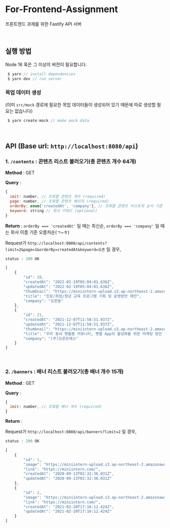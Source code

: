 # For-Frontend-Assignment

프론트엔드 과제를 위한 Fastify API 서버

<br />

## 실행 방법

Node 16 혹은 그 이상의 버전이 필요합니다.

```javascript
 $ yarn // install dependencies
 $ yarn dev // run server
```

### 목업 데이터 생성

(이미 `src/mock` 경로에 필요한 목업 데이터들이 생성되어 있기 때문에 따로 생성할 필요는 없습니다)

```javascript
 $ yarn create:mock // make mock data
```

<br />

## API (Base url: `http://localhost:8080/api`)

### 1. `/contents` : 콘텐츠 리스트 불러오기(총 콘텐츠 개수 64개)

**Method** : GET

**Query** :

```javascript
{
  imit: number, // 조회할 콘텐츠 개수 (required)
  page: number, // 조회할 콘텐츠 페이지 (required)
  orderBy: enum['createdAt', 'company'], // 조회할 콘텐츠 리스트의 순서 기준 (required)
  keyword: string // 회사 키워드 (optional)
}
```

**Return** : `orderBy === 'createdAt'` 일 때는 최신순, `orderBy === 'company'` 일 때는 회사 이름 기준 오름차순(ㄱ~ㅎ)

Request가 `http://localhost:8080/api/contents?limit=2&page=1&orderBy=createdAt&keyword=오픈` 일 경우,

```javascript
status : 200 OK

[
    {
        "id": 28,
        "createdAt": "2022-02-19T05:04:01.636Z",
        "updatedAt": "2022-02-19T05:04:01.636Z",
        "thumbnail": "https://miniintern-upload.s3.ap-northeast-2.amazonaws.com/23131/a78bd8c1-de0b-431d-8578-2c5df477e75b/오픈놀커버이미지1.png",
        "title": "진로/취업/청년 교육 프로그램 기획 및 운영방안 제안",
        "company": "오픈놀"
    },
    {
        "id": 21,
        "createdAt": "2021-12-07T11:58:51.937Z",
        "updatedAt": "2021-12-07T11:58:51.937Z",
        "thumbnail": "https://miniintern-upload.s3.ap-northeast-2.amazonaws.com/23350/44ccf04f-0471-4ed6-bc14-f66cc1a4878e/오픈프레스미니인턴랜딩페이지-커버.png",
        "title": "우리 동네 펫돌봄 커뮤니티, 펫봄 App의 활성화를 위한 마케팅 방안 및 서비스 개선 방안",
        "company": "(주)오픈프레스"
    }
]
```

<br />

### 2. `/banners` : 배너 리스트 불러오기(총 배너 개수 15개)

**Method** : GET

**Query** :

```javascript
{
  imit: number, // 조회할 배너 개수 (required)
}
```

**Return** :

Request가 `http://localhost:8080/api/banners?limit=2` 일 경우,

```javascript
status : 200 OK

[
    {
        "id": 1,
        "image": "https://miniintern-upload.s3.ap-northeast-2.amazonaws.com/23810/e13bb4e0-a59a-445d-b1c5-b30a0297c246/miniintern1PC.png",
        "link": "https://miniintern.com/",
        "createdAt": "2020-09-13T02:32:36.031Z",
        "updatedAt": "2020-09-13T02:32:36.031Z"
    },
    {
        "id": 2,
        "image": "https://miniintern-upload.s3.ap-northeast-2.amazonaws.com/23810/e13bb4e0-a59a-445d-b1c5-b30a0297c246/miniintern1PC.png",
        "link": "https://miniintern.com/",
        "createdAt": "2021-02-20T17:16:12.424Z",
        "updatedAt": "2021-02-20T17:16:12.424Z"
    }
]
```
